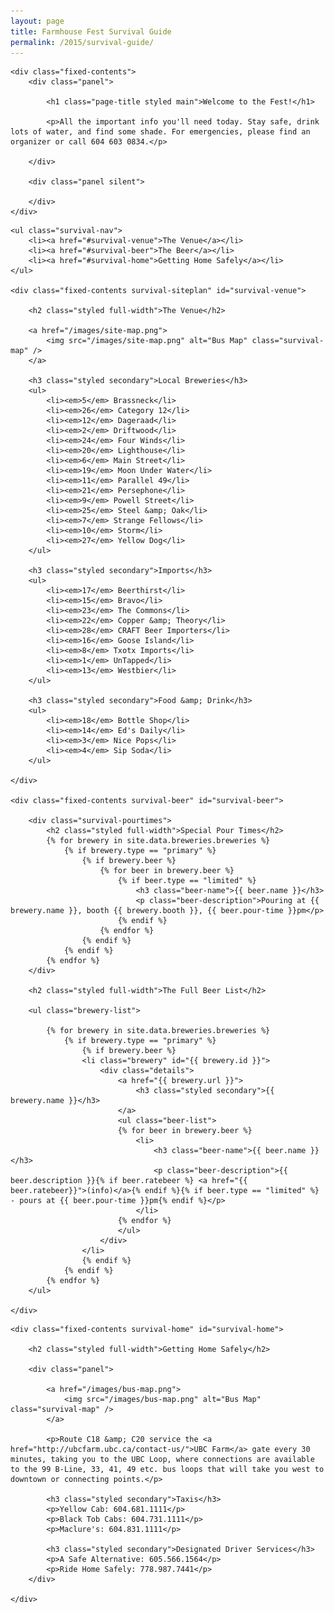 ```yaml
---
layout: page
title: Farmhouse Fest Survival Guide
permalink: /2015/survival-guide/
---
```


<div class="panel-container two-up beer-intro-2up">

	<div class="fixed-contents">
		<div class="panel">

		    <h1 class="page-title styled main">Welcome to the Fest!</h1>

			<p>All the important info you'll need today. Stay safe, drink lots of water, and find some shade. For emergencies, please find an organizer or call 604 603 0834.</p>

		</div>

		<div class="panel silent">

		</div>
	</div>
</div>


<div class="panel-container one-up beer-listing-1up">


	<ul class="survival-nav">
		<li><a href="#survival-venue">The Venue</a></li>
		<li><a href="#survival-beer">The Beer</a></li>
		<li><a href="#survival-home">Getting Home Safely</a></li>
	</ul>

	<div class="fixed-contents survival-siteplan" id="survival-venue">

		<h2 class="styled full-width">The Venue</h2>

		<a href="/images/site-map.png">
			<img src="/images/site-map.png" alt="Bus Map" class="survival-map" />
		</a>

		<h3 class="styled secondary">Local Breweries</h3>
		<ul>
			<li><em>5</em> Brassneck</li>
			<li><em>26</em> Category 12</li>
			<li><em>12</em> Dageraad</li>
			<li><em>2</em> Driftwood</li>
			<li><em>24</em> Four Winds</li>
			<li><em>20</em> Lighthouse</li>
			<li><em>6</em> Main Street</li>
			<li><em>19</em> Moon Under Water</li>
			<li><em>11</em> Parallel 49</li>
			<li><em>21</em> Persephone</li>
			<li><em>9</em> Powell Street</li>
			<li><em>25</em> Steel &amp; Oak</li>
			<li><em>7</em> Strange Fellows</li>
			<li><em>10</em> Storm</li>
			<li><em>27</em> Yellow Dog</li>
		</ul>

		<h3 class="styled secondary">Imports</h3>
		<ul>
			<li><em>17</em> Beerthirst</li>
			<li><em>15</em> Bravo</li>
			<li><em>23</em> The Commons</li>
			<li><em>22</em> Copper &amp; Theory</li>
			<li><em>28</em> CRAFT Beer Importers</li>
			<li><em>16</em> Goose Island</li>
			<li><em>8</em> Txotx Imports</li>
			<li><em>1</em> UnTapped</li>
			<li><em>13</em> Westbier</li>
		</ul>

		<h3 class="styled secondary">Food &amp; Drink</h3>
		<ul>
			<li><em>18</em> Bottle Shop</li>
			<li><em>14</em> Ed's Daily</li>
			<li><em>3</em> Nice Pops</li>
			<li><em>4</em> Sip Soda</li>
		</ul>

	</div>

	<div class="fixed-contents survival-beer" id="survival-beer">

		<div class="survival-pourtimes">
			<h2 class="styled full-width">Special Pour Times</h2>
			{% for brewery in site.data.breweries.breweries %}
				{% if brewery.type == "primary" %}
					{% if brewery.beer %}
						{% for beer in brewery.beer %}
							{% if beer.type == "limited" %}
								<h3 class="beer-name">{{ beer.name }}</h3>
								<p class="beer-description">Pouring at {{ brewery.name }}, booth {{ brewery.booth }}, {{ beer.pour-time }}pm</p>
							{% endif %}
						{% endfor %}
					{% endif %}
				{% endif %}
			{% endfor %}
		</div>

		<h2 class="styled full-width">The Full Beer List</h2>

		<ul class="brewery-list">

			{% for brewery in site.data.breweries.breweries %}
				{% if brewery.type == "primary" %}
					{% if brewery.beer %}
					<li class="brewery" id="{{ brewery.id }}">
						<div class="details">
							<a href="{{ brewery.url }}">
								<h3 class="styled secondary">{{ brewery.name }}</h3>
							</a>
							<ul class="beer-list">
							{% for beer in brewery.beer %}
								<li>
									<h3 class="beer-name">{{ beer.name }}</h3>
									<p class="beer-description">{{ beer.description }}{% if beer.ratebeer %} <a href="{{ beer.ratebeer}}">(info)</a>{% endif %}{% if beer.type == "limited" %} - pours at {{ beer.pour-time }}pm{% endif %}</p>
								</li>
							{% endfor %}
							</ul>
						</div>
					</li>
					{% endif %}
				{% endif %}
			{% endfor %}
		</ul>

	</div>



<div class="panel-container two-up">

	<div class="fixed-contents survival-home" id="survival-home">

		<h2 class="styled full-width">Getting Home Safely</h2>

		<div class="panel">

			<a href="/images/bus-map.png">
				<img src="/images/bus-map.png" alt="Bus Map" class="survival-map" />
			</a>

			<p>Route C18 &amp; C20 service the <a href="http://ubcfarm.ubc.ca/contact-us/">UBC Farm</a> gate every 30 minutes, taking you to the UBC Loop, where connections are available to the 99 B-Line, 33, 41, 49 etc. bus loops that will take you west to downtown or connecting points.</p>

			<h3 class="styled secondary">Taxis</h3>
			<p>Yellow Cab: 604.681.1111</p>
			<p>Black Tob Cabs: 604.731.1111</p>
			<p>Maclure's: 604.831.1111</p>

			<h3 class="styled secondary">Designated Driver Services</h3>
			<p>A Safe Alternative: 605.566.1564</p>
			<p>Ride Home Safely: 778.987.7441</p>
		</div>

	</div>
</div>



</div>


